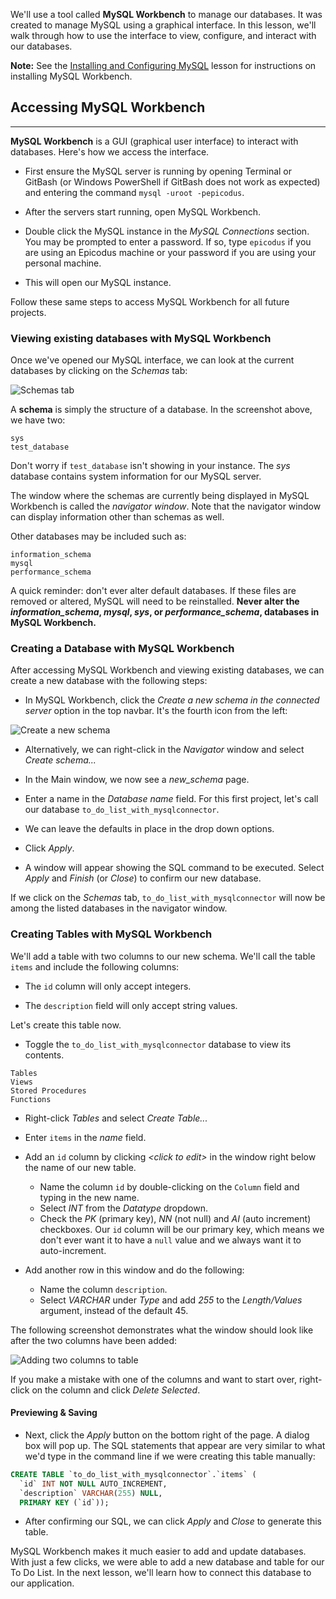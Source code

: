 We'll use a tool called **MySQL Workbench** to manage our databases. It was created to manage MySQL using a graphical interface. In this lesson, we'll walk through how to use the interface to view, configure, and interact with our databases.

**Note:** See the [Installing and Configuring MySQL](https://new.learnhowtoprogram.com/c-and-net/getting-started-with-c/installing-and-configuring-mysql) lesson for instructions on installing MySQL Workbench.

## Accessing MySQL Workbench
---

**MySQL Workbench** is a GUI (graphical user interface) to interact with databases. Here's how we access the interface.

* First ensure the MySQL server is running by opening Terminal or GitBash (or Windows PowerShell if GitBash does not work as expected) and entering the command `mysql -uroot -pepicodus`.

* After the servers start running, open MySQL Workbench.

* Double click the MySQL instance in the _MySQL Connections_ section. You may be prompted to enter a password. If so, type `epicodus` if you are using an Epicodus machine or your password if you are using your personal machine.

* This will open our MySQL instance.

Follow these same steps to access MySQL Workbench for all future projects.

### Viewing existing databases with MySQL Workbench

Once we've opened our MySQL interface, we can look at the current databases by clicking on the _Schemas_ tab:

![Schemas tab](https://learnhowtoprogram.s3.us-west-2.amazonaws.com/c%23/schema-mysql-workbench.png)

A **schema** is simply the structure of a database. In the screenshot above, we have two:

```
sys
test_database
```

Don't worry if `test_database` isn't showing in your instance. The _sys_ database contains system information for our MySQL server.

The window where the schemas are currently being displayed in MySQL Workbench is called the _navigator window_. Note that the navigator window can display information other than schemas as well.

Other databases may be included such as:

```
information_schema
mysql
performance_schema
```

A quick reminder: don't ever alter default databases. If these files are removed or altered, MySQL will need to be reinstalled. **Never alter the _information\_schema_, _mysql_, _sys_, or _performance\_schema_, databases in MySQL Workbench.**

### Creating a Database with MySQL Workbench

After accessing MySQL Workbench and viewing existing databases, we can create a new database with the following steps:

* In MySQL Workbench, click the _Create a new schema in the connected server_ option in the top navbar. It's the fourth icon from the left:

![Create a new schema](https://learnhowtoprogram.s3.us-west-2.amazonaws.com/c%23/create-a-new-schema.png)

* Alternatively, we can right-click in the _Navigator_ window and select _Create schema..._

* In the Main window, we now see a _new\_schema_ page.

* Enter a name in the _Database name_ field. For this first project, let's call our database `to_do_list_with_mysqlconnector`.

* We can leave the defaults in place in the drop down options.

* Click _Apply_.

* A window will appear showing the SQL command to be executed. Select _Apply_ and _Finish_ (or _Close_) to confirm our new database.

If we click on the _Schemas_ tab, `to_do_list_with_mysqlconnector` will now be among the listed databases in the navigator window.

### Creating Tables with MySQL Workbench

We'll add a table with two columns to our new schema. We'll call the table `items` and include the following columns:

* The `id` column will only accept integers.

* The `description` field will only accept string values.

Let's create this table now.

* Toggle the `to_do_list_with_mysqlconnector` database to view its contents.

```
Tables
Views
Stored Procedures
Functions
```

* Right-click _Tables_ and select _Create Table..._

* Enter `items` in the _name_ field.

* Add an `id` column by clicking _&lt;click to edit&gt;_ in the window right below the name of our new table.
  * Name the column `id` by double-clicking on the `Column` field and typing in the new name.
  * Select _INT_ from the _Datatype_ dropdown.
  * Check the _PK_ (primary key), _NN_ (not null) and _AI_ (auto increment) checkboxes. Our `id` column will be our primary key, which means we don't ever want it to have a `null` value and we always want it to auto-increment.

* Add another row in this window and do the following:
  * Name the column `description`.
  * Select _VARCHAR_ under _Type_ and add _255_ to the _Length/Values_ argument, instead of the default 45.

The following screenshot demonstrates what the window should look like after the two columns have been added:

![Adding two columns to table](https://learnhowtoprogram.s3.us-west-2.amazonaws.com/c%23/add-to-do-list-table.png)

If you make a mistake with one of the columns and want to start over, right-click on the column and click _Delete Selected_.

#### Previewing & Saving

* Next, click the _Apply_ button on the bottom right of the page. A dialog box will pop up. The SQL statements that appear are very similar to what we'd type in the command line if we were creating this table manually:

```sql
CREATE TABLE `to_do_list_with_mysqlconnector`.`items` (
  `id` INT NOT NULL AUTO_INCREMENT,
  `description` VARCHAR(255) NULL,
  PRIMARY KEY (`id`));
```

* After confirming our SQL, we can click _Apply_ and _Close_ to generate this table.

MySQL Workbench makes it much easier to add and update databases. With just a few clicks, we were able to add a new database and table for our To Do List. In the next lesson, we'll learn how to connect this database to our application.

